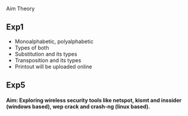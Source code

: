 Aim
Theory


## Exp1
- Monoalphabetic, polyalphabetic
- Types of both
- Substitution and its types
- Transposition and its types
- Printout will be uploaded online



## Exp5
#### Aim: Exploring wireless security tools like netspot, kismt and inssider (windows based), wep crack and crash-ng (linux based).

